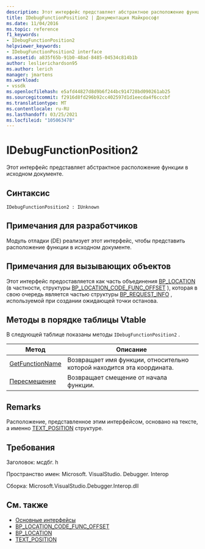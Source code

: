 ```yaml
---
description: Этот интерфейс представляет абстрактное расположение функции в исходном документе.
title: IDebugFunctionPosition2 | Документация Майкрософт
ms.date: 11/04/2016
ms.topic: reference
f1_keywords:
- IDebugFunctionPosition2
helpviewer_keywords:
- IDebugFunctionPosition2 interface
ms.assetid: a835f65b-91b0-48ad-8485-04534c814b1b
author: leslierichardson95
ms.author: lerich
manager: jmartens
ms.workload:
- vssdk
ms.openlocfilehash: e5afd44827d8d9b6f244bc914728bd090261ab25
ms.sourcegitcommit: f2916d8fd296b92cc402597d1d1eecda4f6cccbf
ms.translationtype: MT
ms.contentlocale: ru-RU
ms.lasthandoff: 03/25/2021
ms.locfileid: "105063478"
---
```

# <a name="idebugfunctionposition2"></a>IDebugFunctionPosition2
Этот интерфейс представляет абстрактное расположение функции в исходном документе.

## <a name="syntax"></a>Синтаксис

```
IDebugFunctionPosition2 : IUnknown
```

## <a name="notes-for-implementers"></a>Примечания для разработчиков
 Модуль отладки (DE) реализует этот интерфейс, чтобы представить расположение функции в исходном документе.

## <a name="notes-for-callers"></a>Примечания для вызывающих объектов
 Этот интерфейс предоставляется как часть объединения [BP_LOCATION](../../../extensibility/debugger/reference/bp-location.md) (в частности, структуры [BP_LOCATION_CODE_FUNC_OFFSET](../../../extensibility/debugger/reference/bp-location-code-func-offset.md) ), которая в свою очередь является частью структуры [BP_REQUEST_INFO](../../../extensibility/debugger/reference/bp-request-info.md) , используемой при создании ожидающей точки останова.

## <a name="methods-in-vtable-order"></a>Методы в порядке таблицы Vtable
 В следующей таблице показаны методы `IDebugFunctionPosition2` .

|Метод|Описание|
|------------|-----------------|
|[GetFunctionName](../../../extensibility/debugger/reference/idebugfunctionposition2-getfunctionname.md)|Возвращает имя функции, относительно которой находится эта координата.|
|[Пересмещение](../../../extensibility/debugger/reference/idebugfunctionposition2-getoffset.md)|Возвращает смещение от начала функции.|

## <a name="remarks"></a>Remarks
 Расположение, представленное этим интерфейсом, основано на тексте, а именно [TEXT_POSITION](../../../extensibility/debugger/reference/text-position.md) структуре.

## <a name="requirements"></a>Требования
 Заголовок: мсдбг. h

 Пространство имен: Microsoft. VisualStudio. Debugger. Interop

 Сборка: Microsoft.VisualStudio.Debugger.Interop.dll

## <a name="see-also"></a>См. также
- [Основные интерфейсы](../../../extensibility/debugger/reference/core-interfaces.md)
- [BP_LOCATION_CODE_FUNC_OFFSET](../../../extensibility/debugger/reference/bp-location-code-func-offset.md)
- [BP_LOCATION](../../../extensibility/debugger/reference/bp-location.md)
- [TEXT_POSITION](../../../extensibility/debugger/reference/text-position.md)
